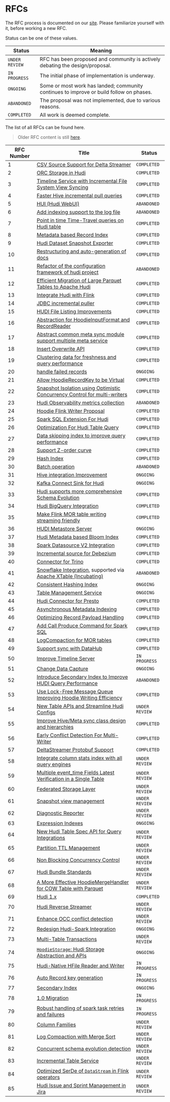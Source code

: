<!--
  Licensed to the Apache Software Foundation (ASF) under one or more
  contributor license agreements.  See the NOTICE file distributed with
  this work for additional information regarding copyright ownership.
  The ASF licenses this file to You under the Apache License, Version 2.0
  (the "License"); you may not use this file except in compliance with
  the License.  You may obtain a copy of the License at

       http://www.apache.org/licenses/LICENSE-2.0

  Unless required by applicable law or agreed to in writing, software
  distributed under the License is distributed on an "AS IS" BASIS,
  WITHOUT WARRANTIES OR CONDITIONS OF ANY KIND, either express or implied.
  See the License for the specific language governing permissions and
  limitations under the License.
-->

# RFCs

The RFC process is documented on our [site](https://hudi.apache.org/contribute/rfc-process). Please familiarize yourself
with it, before working a new RFC.

Status can be one of these values.

| Status         | Meaning                                                                                 |
|----------------|-----------------------------------------------------------------------------------------|
| `UNDER REVIEW` | RFC has been proposed and community is actively debating the design/proposal.           |
| `IN PROGRESS`  | The initial phase of implementation is underway.                                        |
| `ONGOING`      | Some or most work has landed; community continues to improve or build follow on phases. |
| `ABANDONED`    | The proposal was not implemented, due to various reasons.                               |
| `COMPLETED`    | All work is deemed complete.                                                            |

The list of all RFCs can be found here.

> Older RFC content is still [here](https://cwiki.apache.org/confluence/display/HUDI/RFC+Process).

| RFC Number | Title                                                                                                                                                                                                                | Status         |
|------------|----------------------------------------------------------------------------------------------------------------------------------------------------------------------------------------------------------------------|----------------|
| 1          | [CSV Source Support for Delta Streamer](https://cwiki.apache.org/confluence/display/HUDI/RFC+-+01+%3A+CSV+Source+Support+for+Delta+Streamer)                                                                         | `COMPLETED`    |
| 2          | [ORC Storage in Hudi](https://cwiki.apache.org/confluence/pages/viewpage.action?pageId=113708439)                                                                                                                    | `COMPLETED`    |
| 3          | [Timeline Service with Incremental File System View Syncing](https://cwiki.apache.org/confluence/pages/viewpage.action?pageId=113708965)                                                                             | `COMPLETED`    |
| 4          | [Faster Hive incremental pull queries](https://cwiki.apache.org/confluence/pages/viewpage.action?pageId=115513622)                                                                                                   | `COMPLETED`    |
| 5          | [HUI (Hudi WebUI)](https://cwiki.apache.org/confluence/pages/viewpage.action?pageId=130027233)                                                                                                                       | `ABANDONED`    |
| 6          | [Add indexing support to the log file](https://cwiki.apache.org/confluence/display/HUDI/RFC+-+06+%3A+Add+indexing+support+to+the+log+file)                                                                           | `ABANDONED`    |
| 7          | [Point in time Time-Travel queries on Hudi table](https://cwiki.apache.org/confluence/display/HUDI/RFC+-+07+%3A+Point+in+time+Time-Travel+queries+on+Hudi+table)                                                     | `COMPLETED`    |
| 8          | [Metadata based Record Index](./rfc-8/rfc-8.md)                                                                                                                                                                      | `COMPLETED`    |
| 9          | [Hudi Dataset Snapshot Exporter](https://cwiki.apache.org/confluence/display/HUDI/RFC+-+09+%3A+Hudi+Dataset+Snapshot+Exporter)                                                                                       | `COMPLETED`    |
| 10         | [Restructuring and auto-generation of docs](https://cwiki.apache.org/confluence/display/HUDI/RFC+-+10+%3A+Restructuring+and+auto-generation+of+docs)                                                                 | `COMPLETED`    |
| 11         | [Refactor of the configuration framework of hudi project](https://cwiki.apache.org/confluence/display/HUDI/RFC+-+11+%3A+Refactor+of+the+configuration+framework+of+hudi+project)                                     | `ABANDONED`    |
| 12         | [Efficient Migration of Large Parquet Tables to Apache Hudi](https://cwiki.apache.org/confluence/display/HUDI/RFC+-+12+%3A+Efficient+Migration+of+Large+Parquet+Tables+to+Apache+Hudi)                               | `COMPLETED`    |
| 13         | [Integrate Hudi with Flink](https://cwiki.apache.org/confluence/pages/viewpage.action?pageId=141724520)                                                                                                              | `COMPLETED`    |
| 14         | [JDBC incremental puller](https://cwiki.apache.org/confluence/display/HUDI/RFC+-+14+%3A+JDBC+incremental+puller)                                                                                                     | `COMPLETED`    |
| 15         | [HUDI File Listing Improvements](https://cwiki.apache.org/confluence/display/HUDI/RFC+-+15%3A+HUDI+File+Listing+Improvements)                                                                                        | `COMPLETED`    |
| 16         | [Abstraction for HoodieInputFormat and RecordReader](https://cwiki.apache.org/confluence/display/HUDI/RFC+-+16+Abstraction+for+HoodieInputFormat+and+RecordReader)                                                   | `COMPLETED`    |
| 17         | [Abstract common meta sync module support multiple meta service](https://cwiki.apache.org/confluence/display/HUDI/RFC+-+17+Abstract+common+meta+sync+module+support+multiple+meta+service)                           | `COMPLETED`    |
| 18         | [Insert Overwrite API](https://cwiki.apache.org/confluence/display/HUDI/RFC+-+18+Insert+Overwrite+API)                                                                                                               | `COMPLETED`    |
| 19         | [Clustering data for freshness and query performance](https://cwiki.apache.org/confluence/display/HUDI/RFC+-+19+Clustering+data+for+freshness+and+query+performance)                                                 | `COMPLETED`    |
| 20         | [handle failed records](https://cwiki.apache.org/confluence/display/HUDI/RFC+-+20+%3A+handle+failed+records)                                                                                                         | `ONGOING`      |
| 21         | [Allow HoodieRecordKey to be Virtual](https://cwiki.apache.org/confluence/display/HUDI/RFC+-+21+%3A+Allow+HoodieRecordKey+to+be+Virtual)                                                                             | `COMPLETED`    |
| 22         | [Snapshot Isolation using Optimistic Concurrency Control for multi-writers](https://cwiki.apache.org/confluence/display/HUDI/RFC+-+22+%3A+Snapshot+Isolation+using+Optimistic+Concurrency+Control+for+multi-writers) | `COMPLETED`    |
| 23         | [Hudi Observability metrics collection](https://cwiki.apache.org/confluence/display/HUDI/RFC+-+23+%3A+Hudi+Observability+metrics+collection)                                                                         | `ABANDONED`    | 
| 24         | [Hoodie Flink Writer Proposal](https://cwiki.apache.org/confluence/display/HUDI/RFC-24%3A+Hoodie+Flink+Writer+Proposal)                                                                                              | `COMPLETED`    | 
| 25         | [Spark SQL Extension For Hudi](https://cwiki.apache.org/confluence/display/HUDI/RFC+-+25%3A+Spark+SQL+Extension+For+Hudi)                                                                                            | `COMPLETED`    | 
| 26         | [Optimization For Hudi Table Query](https://cwiki.apache.org/confluence/display/HUDI/RFC-26+Optimization+For+Hudi+Table+Query)                                                                                       | `COMPLETED`    | 
| 27         | [Data skipping index to improve query performance](https://cwiki.apache.org/confluence/display/HUDI/RFC-27+Data+skipping+index+to+improve+query+performance)                                                         | `COMPLETED`    | 
| 28         | [Support Z-order curve](https://cwiki.apache.org/confluence/pages/viewpage.action?pageId=181307144)                                                                                                                  | `COMPLETED`    |
| 29         | [Hash Index](https://cwiki.apache.org/confluence/display/HUDI/RFC+-+29%3A+Hash+Index)                                                                                                                                | `COMPLETED`    | 
| 30         | [Batch operation](https://cwiki.apache.org/confluence/display/HUDI/RFC+-+30%3A+Batch+operation)                                                                                                                      | `ABANDONED`    | 
| 31         | [Hive integration Improvement](https://cwiki.apache.org/confluence/display/HUDI/RFC+-+31%3A+Hive+integration+Improvment)                                                                                             | `ONGOING`      | 
| 32         | [Kafka Connect Sink for Hudi](https://cwiki.apache.org/confluence/display/HUDI/RFC-32+Kafka+Connect+Sink+for+Hudi)                                                                                                   | `ONGOING`      | 
| 33         | [Hudi supports more comprehensive Schema Evolution](https://cwiki.apache.org/confluence/display/HUDI/RFC+-+33++Hudi+supports+more+comprehensive+Schema+Evolution)                                                    | `COMPLETED`    | 
| 34         | [Hudi BigQuery Integration](./rfc-34/rfc-34.md)                                                                                                                                                                      | `COMPLETED`    | 
| 35         | [Make Flink MOR table writing streaming friendly](https://cwiki.apache.org/confluence/display/HUDI/RFC-35%3A+Make+Flink+MOR+table+writing+streaming+friendly)                                                        | `COMPLETED`    | 
| 36         | [HUDI Metastore Server](https://cwiki.apache.org/confluence/display/HUDI/%5BWIP%5D+RFC-36%3A+HUDI+Metastore+Server)                                                                                                  | `ONGOING`      | 
| 37         | [Hudi Metadata based Bloom Index](rfc-37/rfc-37.md)                                                                                                                                                                  | `COMPLETED`    | 
| 38         | [Spark Datasource V2 Integration](./rfc-38/rfc-38.md)                                                                                                                                                                | `COMPLETED`    | 
| 39         | [Incremental source for Debezium](./rfc-39/rfc-39.md)                                                                                                                                                                | `COMPLETED`    | 
| 40         | [Connector for Trino](./rfc-40/rfc-40.md)                                                                                                                                                                            | `COMPLETED`    | 
| 41         | [Snowflake Integration](./rfc-41/rfc-41.md), supported via [Apache XTable (Incubating)](https://xtable.apache.org/)                                                                                                  | `ABANDONED`    | 
| 42         | [Consistent Hashing Index](./rfc-42/rfc-42.md)                                                                                                                                                                       | `ONGOING`      | 
| 43         | [Table Management Service](./rfc-43/rfc-43.md)                                                                                                                                                                       | `ONGOING`      | 
| 44         | [Hudi Connector for Presto](./rfc-44/rfc-44.md)                                                                                                                                                                      | `COMPLETED`    | 
| 45         | [Asynchronous Metadata Indexing](./rfc-45/rfc-45.md)                                                                                                                                                                 | `COMPLETED`    | 
| 46         | [Optimizing Record Payload Handling](./rfc-46/rfc-46.md)                                                                                                                                                             | `COMPLETED`    | 
| 47         | [Add Call Produce Command for Spark SQL](./rfc-47/rfc-47.md)                                                                                                                                                         | `COMPLETED`    | 
| 48         | [LogCompaction for MOR tables](./rfc-48/rfc-48.md)                                                                                                                                                                   | `COMPLETED`    | 
| 49         | [Support sync with DataHub](./rfc-49/rfc-49.md)                                                                                                                                                                      | `COMPLETED`    |
| 50         | [Improve Timeline Server](./rfc-50/rfc-50.md)                                                                                                                                                                        | `IN PROGRESS`  | 
| 51         | [Change Data Capture](./rfc-51/rfc-51.md)                                                                                                                                                                            | `ONGOING`      |
| 52         | [Introduce Secondary Index to Improve HUDI Query Performance](./rfc-52/rfc-52.md)                                                                                                                                    | `ABANDONED`    |
| 53         | [Use Lock-Free Message Queue Improving Hoodie Writing Efficiency](./rfc-53/rfc-53.md)                                                                                                                                | `COMPLETED`    | 
| 54         | [New Table APIs and Streamline Hudi Configs](./rfc-54/rfc-54.md)                                                                                                                                                     | `UNDER REVIEW` | 
| 55         | [Improve Hive/Meta sync class design and hierarchies](./rfc-55/rfc-55.md)                                                                                                                                            | `COMPLETED`    | 
| 56         | [Early Conflict Detection For Multi-Writer](./rfc-56/rfc-56.md)                                                                                                                                                      | `COMPLETED`    | 
| 57         | [DeltaStreamer Protobuf Support](./rfc-57/rfc-57.md)                                                                                                                                                                 | `COMPLETED`    | 
| 58         | [Integrate column stats index with all query engines](./rfc-58/rfc-58.md)                                                                                                                                            | `UNDER REVIEW` |
| 59         | [Multiple event_time Fields Latest Verification in a Single Table](./rfc-59/rfc-59.md)                                                                                                                               | `UNDER REVIEW` |
| 60         | [Federated Storage Layer](./rfc-60/rfc-60.md)                                                                                                                                                                        | `UNDER REVIEW` |
| 61         | [Snapshot view management](./rfc-61/rfc-61.md)                                                                                                                                                                       | `UNDER REVIEW` |
| 62         | [Diagnostic Reporter](./rfc-62/rfc-62.md)                                                                                                                                                                            | `UNDER REVIEW` |
| 63         | [Expression Indexes](./rfc-63/rfc-63.md)                                                                                                                                                                             | `ONGOING`      |
| 64         | [New Hudi Table Spec API for Query Integrations](./rfc-64/rfc-64.md)                                                                                                                                                 | `UNDER REVIEW` |
| 65         | [Partition TTL Management](./rfc-65/rfc-65.md)                                                                                                                                                                       | `UNDER REVIEW` |
| 66         | [Non Blocking Concurrency Control](./rfc-66/rfc-66.md)                                                                                                                                                               | `UNDER REVIEW` |
| 67         | [Hudi Bundle Standards](./rfc-67/rfc-67.md)                                                                                                                                                                          | `UNDER REVIEW` |
| 68         | [A More Effective HoodieMergeHandler for COW Table with Parquet](./rfc-68/rfc-68.md)                                                                                                                                 | `UNDER REVIEW` |
| 69         | [Hudi 1.x](./rfc-69/rfc-69.md)                                                                                                                                                                                       | `COMPLETED`    |
| 70         | [Hudi Reverse Streamer](./rfc/rfc-70/rfc-70.md)                                                                                                                                                                      | `UNDER REVIEW` |
| 71         | [Enhance OCC conflict detection](./rfc/rfc-71/rfc-71.md)                                                                                                                                                             | `UNDER REVIEW` |
| 72         | [Redesign Hudi-Spark Integration](./rfc/rfc-72/rfc-72.md)                                                                                                                                                            | `ONGOING`      |
| 73         | [Multi-Table Transactions](./rfc-73/rfc-73.md)                                                                                                                                                                       | `UNDER REVIEW` |
| 74         | [`HoodieStorage`: Hudi Storage Abstraction and APIs](./rfc-74/rfc-74.md)                                                                                                                                             | `ONGOING`      |
| 75         | [Hudi-Native HFile Reader and Writer](./rfc-75/rfc-75.md)                                                                                                                                                            | `IN PROGRESS`  |
| 76         | [Auto Record key generation](./rfc-76/rfc-76.md)                                                                                                                                                                     | `IN PROGRESS`  |
| 77         | [Secondary Index](./rfc-77/rfc-77.md)                                                                                                                                                                                | `ONGOING`      |
| 78         | [1.0 Migration](./rfc-78/rfc-78.md)                                                                                                                                                                                  | `IN PROGRESS`  |
| 79         | [Robust handling of spark task retries and failures](./rfc-79/rfc-79.md)                                                                                                                                             | `IN PROGRESS`  |
| 80         | [Column Families](./rfc-80/rfc-80.md)                                                                                                                                                                                | `UNDER REVIEW` |
| 81         | [Log Compaction with Merge Sort](./rfc-81/rfc-81.md)                                                                                                                                                                 | `UNDER REVIEW` |
| 82         | [Concurrent schema evolution detection](./rfc-82/rfc-82.md)                                                                                                                                                          | `UNDER REVIEW` |
| 83         | [Incremental Table Service](./rfc-83/rfc-83.md)                                                                                                                                                                      | `UNDER REVIEW` |
| 84         | [Optimized SerDe of `DataStream` in Flink operators](./rfc-84/rfc-84.md)                                                                                                                                             | `UNDER REVIEW` |
| 85         | [Hudi Issue and Sprint Management in Jira](./rfc-85/rfc-85.md)                                                                                                                                                       | `UNDER REVIEW` |